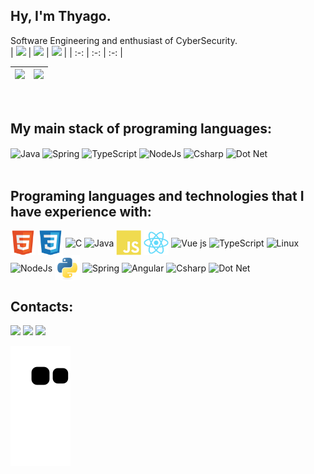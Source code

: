 ## Hy, I'm Thyago.    
Software Engineering and enthusiast of CyberSecurity.        
| ![](http://github-profile-summary-cards.vercel.app/api/cards/stats?username=Thyago-Oliveira-Perez&theme=nord_dark) | ![](http://github-profile-summary-cards.vercel.app/api/cards/repos-per-language?username=Thyago-Oliveira-Perez&hide=Html&theme=nord_dark) | ![](http://github-profile-summary-cards.vercel.app/api/cards/most-commit-language?username=Thyago-Oliveira-Perez&theme=nord_dark) |
| :-: | :-: | :-: | 
          
| ![](http://github-profile-summary-cards.vercel.app/api/cards/profile-details?username=Thyago-Oliveira-Perez&theme=nord_dark) | ![](https://github-readme-streak-stats.herokuapp.com/?user=Thyago-Oliveira-Perez&hide_border=true&date_format=M%20j%5B%2C%20Y%5D&background=2D3742&stroke=2D3742&ring=6bbbca&fire=6bbbca&currStreakNum=fff&sideNums=6bbbca&currStreakLabel=6bbbca&sideLabels=fff&dates=fff) |
| :-: | :-: |

<div style="display: inline_block"><br>
  <h2>My main stack of programing languages:</h2>
  
  <img align="center" alt="Java" height="40" width="40" src="https://cdn.jsdelivr.net/gh/devicons/devicon/icons/java/java-original.svg"/>
  <img align="center" alt="Spring" height="40" width="40" src="https://cdn.jsdelivr.net/gh/devicons/devicon/icons/spring/spring-original.svg" />
  <img align="center" alt="TypeScript" height="40" width="40" src="https://cdn.jsdelivr.net/gh/devicons/devicon/icons/typescript/typescript-original.svg">
  <img align="center" alt="NodeJs" height="40" width="40" src="https://cdn.jsdelivr.net/gh/devicons/devicon/icons/nodejs/nodejs-original.svg" />
  <img align="center" alt="Csharp" height="40" width="40" src="https://cdn.jsdelivr.net/gh/devicons/devicon/icons/csharp/csharp-original.svg" />
  <img align="center" alt="Dot Net" height="40" width="40" src="https://cdn.jsdelivr.net/gh/devicons/devicon/icons/dotnetcore/dotnetcore-original.svg" />
</div>

<div style="display: inline_block"><br>
  <h2>Programing languages and technologies that I have experience with:</h2>
  
  <img align="center" alt="HTML" height="40" width="40" src="https://raw.githubusercontent.com/devicons/devicon/master/icons/html5/html5-original.svg">
  <img align="center" alt="CSS" height="40" width="40" src="https://raw.githubusercontent.com/devicons/devicon/master/icons/css3/css3-original.svg">
  <img align="center" alt="C" height="40" width="40"src="https://cdn.jsdelivr.net/gh/devicons/devicon/icons/c/c-original.svg" />
  <img align="center" alt="Java" height="40" width="40" src="https://cdn.jsdelivr.net/gh/devicons/devicon/icons/java/java-original.svg"/>
  <img align="center" alt="JavaScript" height="40" width="40" src="https://raw.githubusercontent.com/devicons/devicon/master/icons/javascript/javascript-plain.svg">
  <img align="center" alt="React" height="40" width="40" src="https://raw.githubusercontent.com/devicons/devicon/master/icons/react/react-original.svg">
  <img align="center" alt="Vue js" height="40" width="40" src="https://cdn.jsdelivr.net/gh/devicons/devicon/icons/vuejs/vuejs-original.svg" />
  <img align="center" alt="TypeScript" height="40" width="40" src="https://cdn.jsdelivr.net/gh/devicons/devicon/icons/typescript/typescript-original.svg">
  <img align="center" alt="Linux" height="40" width="40" src="https://cdn.jsdelivr.net/gh/devicons/devicon/icons/linux/linux-original.svg" />
  <img align="center" alt="NodeJs" height="40" width="40" src="https://cdn.jsdelivr.net/gh/devicons/devicon/icons/nodejs/nodejs-original.svg" />
  <img align="center" alt="Python" height="40" width="40" src="https://raw.githubusercontent.com/devicons/devicon/master/icons/python/python-original.svg">
  <img align="center" alt="Spring" height="40" width="40" src="https://cdn.jsdelivr.net/gh/devicons/devicon/icons/spring/spring-original.svg" />
  <img align="center" alt="Angular" height="40" width="40" src="https://cdn.jsdelivr.net/gh/devicons/devicon/icons/angularjs/angularjs-original.svg" />
  <img align="center" alt="Csharp" height="40" width="40" src="https://cdn.jsdelivr.net/gh/devicons/devicon/icons/csharp/csharp-original.svg" />
  <img align="center" alt="Dot Net" height="40" width="40" src="https://cdn.jsdelivr.net/gh/devicons/devicon/icons/dotnetcore/dotnetcore-original.svg" />
</div>
  
<div>
  <h2>Contacts:</h2>
  
  <a href = "mailto:thyagodoliveiraperez@gmail.com"><img src="https://img.shields.io/badge/-Gmail-%23333?style=for-the-badge&logo=gmail&logoColor=white" target="_blank"></a>
  <a href="https://www.linkedin.com/in/thyago-de-oliveira-perez-0ab20720b/" target="_blank"><img src="https://img.shields.io/badge/-LinkedIn-%230077B5?style=for-the-badge&logo=linkedin&logoColor=white" target="_blank"></a> 
  <a href="https://developers.google.com/profile/u/thyago-oliveira" target="_blank"><img src="https://img.shields.io/badge/Google-Developer-red?style=for-the-badge&logo=appveyor" target="_blank"></a>
</div>
  
![Snake animation](https://github.com/Thyago-Oliveira-Perez/Thyago-Oliveira-Perez/blob/output/github-contribution-grid-snake.svg)

